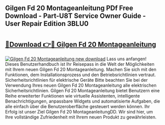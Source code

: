 ## Gilgen Fd 20 Montageanleitung PDf Free Download - Part-U8T Service Owner Guide - User Repair Edition 3BLU0

# <h2><a href="http://df8tis6.blite.top/?on=Gilgen+Fd+20+Montageanleitung">🔗Download 👉🔴 Gilgen Fd 20 Montageanleitung</a></h2>

[![Gilgen Fd 20 Montageanleitung new download](https://i.imgur.com/lujVjoI.png)](http://df8tis6.blite.top/?on=Gilgen+Fd+20+Montageanleitung)
Lass uns anfangen! Dieses Benutzerhandbuch ist Ihr Reisepass in die Welt der Möglichkeiten mit Ihrem neuen Gilgen Fd 20 Montageanleitung. Machen Sie sich mit den Funktionen, dem Installationsprozess und den Betriebsrichtlinien vertraut. Sicherheitsrichtlinien für elektrische Geräte Bitte beachten Sie bei der Verwendung Ihres neuen Gilgen Fd 20 Montageanleitung alle elektrischen Sicherheitsrichtlinien. Gilgen Fd 20 Montageanleitung bietet Benutzern eine Reihe erweiterter Funktionen wie virtuelle Assistenten, intelligente Benachrichtigungen, anpassbare Widgets und automatisierte Aufgaben, die alle einfach über die Benutzeroberfläche gesteuert werden können. Ihr Erfolg ist unser Ziel Gilgen Fd 20 MontageanleitungDD. Wir sind hier, um Ihre vollständige Zufriedenheit mit Ihrem neuen Produkt zu gewährleisten.
